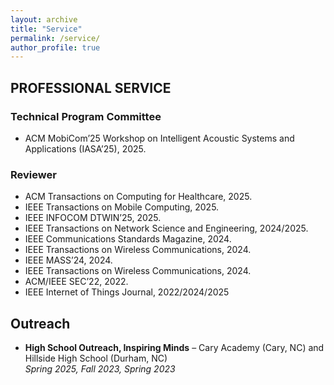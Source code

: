 ```yaml
---
layout: archive
title: "Service"
permalink: /service/
author_profile: true
---
```


## PROFESSIONAL SERVICE

### Technical Program Committee
- ACM MobiCom’25 Workshop on Intelligent Acoustic Systems and Applications (IASA’25), 2025.
### Reviewer
- ACM Transactions on Computing for Healthcare, 2025.
- IEEE Transactions on Mobile Computing, 2025.
- IEEE INFOCOM DTWIN’25, 2025.
- IEEE Transactions on Network Science and Engineering, 2024/2025.
- IEEE Communications Standards Magazine, 2024.
- IEEE Transactions on Wireless Communications, 2024.
- IEEE MASS’24, 2024.
- IEEE Transactions on Wireless Communications, 2024.
- ACM/IEEE SEC’22, 2022.
- IEEE Internet of Things Journal, 2022/2024/2025



## Outreach
  - **High School Outreach, Inspiring Minds** – Cary Academy (Cary, NC) and Hillside High School (Durham, NC)<br>
      *Spring 2025, Fall 2023, Spring 2023*